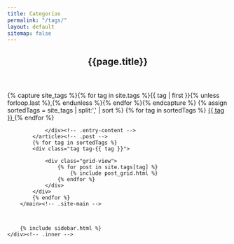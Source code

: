 ```yaml
---
title: Categorías
permalink: "/tags/"
layout: default
sitemap: false
---
```


<div class="site-content">
    <div class="inner">
        <main class="site-main">
            <article class="post">
                <header class="entry-header">
                    <div class="entry-header-wrap">  
                        <h1 class="entry-title">{{page.title}}</h1>
                    </div>
                </header><!-- .entry-header -->
                <div class="entry-content">
                    <div class="archive-tags-list">
                        {% capture site_tags %}{% for tag in site.tags %}{{ tag | first }}{% unless forloop.last %},{% endunless %}{% endfor %}{% endcapture %}
                        {% assign sortedTags = site_tags | split:',' | sort %}
                        {% for tag in sortedTags %}
                        <a class="tag-selector-{{ tag }}" href="#{{ tag | cgi_escape }}">{{ tag }} </a>
                        {% endfor %}
                    </div>

                </div><!-- .entry-content -->
            </article><!-- .post -->
            {% for tag in sortedTags %}
            <div class="tag tag-{{ tag }}">

                <div class="grid-view">
                    {% for post in site.tags[tag] %}
                        {% include post_grid.html %}
                    {% endfor %}
                </div>
            </div>
            {% endfor %}
        </main><!-- .site-main -->



        {% include sidebar.html %}
    </div><!-- .inner -->
</div><!-- .site-content -->


<script src="{{ site.baseurl }}/js/jquery.js?{{site.time | date: '%s%N'}}"></script>
<script src="{{ site.baseurl }}/js/tags.js?{{site.time | date: '%s%N'}}"></script>